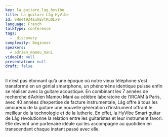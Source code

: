 ```yaml
---
key: la_guitare_lag_hyvibe
title: La guitare Lâg HyVibe
id: SHneT9Z4EuhEvtKuOLx9
language: French
talkType: conference
tags:
  - _discovery
complexity: Beginner
speakers:
  - adrien_mamou_mani
videoId: null
presentation: null
draft: false
---
```

Il n’est pas étonnant qu’à une époque où notre vieux téléphone s’est transformé en un génial smartphone, un phénomène identique puisse enfin se réaliser avec la guitare acoustique.
En combinant les 7 années de recherche d’Adrien Mamou Mani au célèbre laboratoire de l’IRCAM à Paris, avec 40 années d’expertise de facture instrumentale,
Lâg offre à tous les amoureux de la guitare une nouvelle génération d’instrument offrant le meilleur de la technologie et de la lutherie.
En effet, la HyVibe Smart guitar de Lâg révolutionne la relation entre les guitaristes et leur instrument favori.
Elle devient une partenaire idéale qui les accompagne au quotidien en transcendant chaque instant passé avec elle.